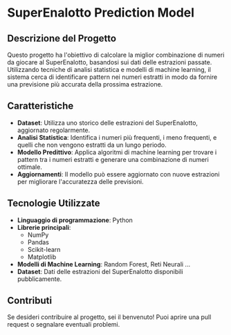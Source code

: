 # SuperEnalotto Prediction Model

## Descrizione del Progetto

Questo progetto ha l'obiettivo di calcolare la miglior combinazione di numeri da giocare al SuperEnalotto, basandosi sui dati delle estrazioni passate. Utilizzando tecniche di analisi statistica e modelli di machine learning, il sistema cerca di identificare pattern nei numeri estratti in modo da fornire una previsione più accurata della prossima estrazione.

## Caratteristiche

- **Dataset**: Utilizza uno storico delle estrazioni del SuperEnalotto, aggiornato regolarmente.
- **Analisi Statistica**: Identifica i numeri più frequenti, i meno frequenti, e quelli che non vengono estratti da un lungo periodo.
- **Modello Predittivo**: Applica algoritmi di machine learning per trovare i pattern tra i numeri estratti e generare una combinazione di numeri ottimale.
- **Aggiornamenti**: Il modello può essere aggiornato con nuove estrazioni per migliorare l'accuratezza delle previsioni.

## Tecnologie Utilizzate

- **Linguaggio di programmazione**: Python
- **Librerie principali**:
  - NumPy
  - Pandas
  - Scikit-learn
  - Matplotlib
- **Modelli di Machine Learning**: Random Forest, Reti Neurali ...
- **Dataset**: Dati delle estrazioni del SuperEnalotto disponibili pubblicamente.

## Contributi

Se desideri contribuire al progetto, sei il benvenuto! Puoi aprire una pull request o segnalare eventuali problemi.
